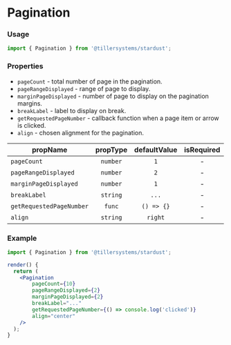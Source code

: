 # Pagination

### Usage

```jsx
import { Pagination } from '@tillersystems/stardust';
```

<!-- STORY -->

### Properties

- `pageCount` - total number of page in the pagination.
- `pageRangeDisplayed` - range of page to display.
- `marginPageDisplayed` - number of page to display on the pagination margins.
- `breakLabel` - label to display on break.
- `getRequestedPageNumber` - callback function when a page item or arrow is clicked.
- `align` - chosen alignment for the pagination.

| propName                 | propType | defaultValue | isRequired |
| ------------------------ | :------: | :----------: | :--------: |
| `pageCount`              | `number` |     `1`      |     -      |
| `pageRangeDisplayed`     | `number` |     `2`      |     -      |
| `marginPageDisplayed`    | `number` |     `1`      |     -      |
| `breakLabel`             | `string` |    `...`     |     -      |
| `getRequestedPageNumber` |  `func`  |  `() => {}`  |     -      |
| `align`                  | `string` |   `right`    |     -      |

### Example

```jsx
import { Pagination } from '@tillersystems/stardust';

render() {
  return (
    <Pagination
        pageCount={10}
        pageRangeDisplayed={2}
        marginPageDisplayed={2}
        breakLabel="..."
        getRequestedPageNumber={() => console.log('clicked')}
        align="center"
    />
  );
}
```

